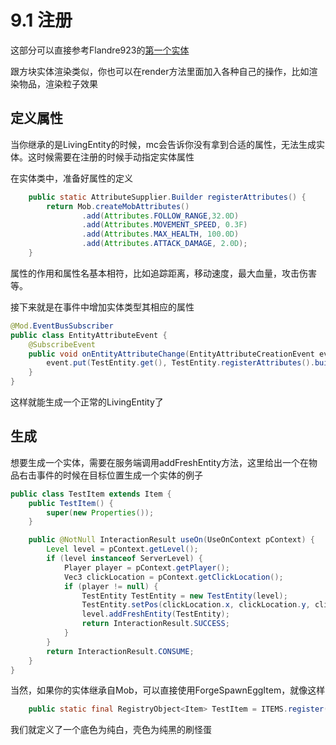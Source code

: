 # 9.1 注册
这部分可以直接参考Flandre923的[第一个实体](https://fuwari-ald.pages.dev/posts/minecraft1_20_4/out_29-%E7%AC%AC%E4%B8%80%E4%B8%AA%E5%AE%9E%E4%BD%93/)


跟方块实体渲染类似，你也可以在render方法里面加入各种自己的操作，比如渲染物品，渲染粒子效果

## 定义属性

当你继承的是LivingEntity的时候，mc会告诉你没有拿到合适的属性，无法生成实体。这时候需要在注册的时候手动指定实体属性

在实体类中，准备好属性的定义
``` java
    public static AttributeSupplier.Builder registerAttributes() {
        return Mob.createMobAttributes()
                .add(Attributes.FOLLOW_RANGE,32.0D)
                .add(Attributes.MOVEMENT_SPEED, 0.3F)
                .add(Attributes.MAX_HEALTH, 100.0D)
                .add(Attributes.ATTACK_DAMAGE, 2.0D);
    }
```
属性的作用和属性名基本相符，比如追踪距离，移动速度，最大血量，攻击伤害等。

接下来就是在事件中增加实体类型其相应的属性

``` java
@Mod.EventBusSubscriber
public class EntityAttributeEvent {
    @SubscribeEvent
    public void onEntityAttributeChange(EntityAttributeCreationEvent event){
        event.put(TestEntity.get(), TestEntity.registerAttributes().build());
    }
}
```

这样就能生成一个正常的LivingEntity了

## 生成

想要生成一个实体，需要在服务端调用addFreshEntity方法，这里给出一个在物品右击事件的时候在目标位置生成一个实体的例子

``` java
public class TestItem extends Item {
    public TestItem() {
        super(new Properties());
    }

    public @NotNull InteractionResult useOn(UseOnContext pContext) {
        Level level = pContext.getLevel();
        if (level instanceof ServerLevel) {
            Player player = pContext.getPlayer();
            Vec3 clickLocation = pContext.getClickLocation();
            if (player != null) {
                TestEntity TestEntity = new TestEntity(level);
                TestEntity.setPos(clickLocation.x, clickLocation.y, clickLocation.z);
                level.addFreshEntity(TestEntity);
                return InteractionResult.SUCCESS;
            }
        }
        return InteractionResult.CONSUME;
    }
}
```

当然，如果你的实体继承自Mob，可以直接使用ForgeSpawnEggItem，就像这样

``` java
    public static final RegistryObject<Item> TestItem = ITEMS.register("test_item", () -> new ForgeSpawnEggItem(EntityTypeRegistry.TEST_ENTITY,0x000000, 0xFFFFFF,new Item.Properties()));
```

我们就定义了一个底色为纯白，壳色为纯黑的刷怪蛋